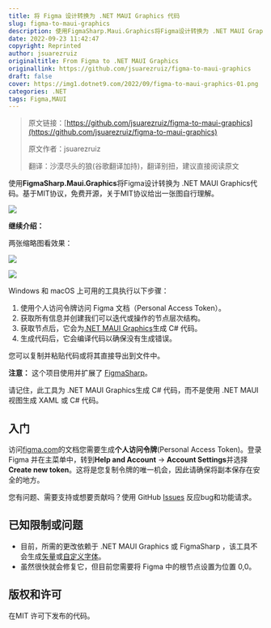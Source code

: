 ```yaml
---
title: 将 Figma 设计转换为 .NET MAUI Graphics 代码
slug: figma-to-maui-graphics
description: 使用FigmaSharp.Maui.Graphics将Figma设计转换为 .NET MAUI Graphics代码。
date: 2022-09-23 11:42:47
copyright: Reprinted
author: jsuarezruiz
originaltitle: From Figma to .NET MAUI Graphics
originallink: https://github.com/jsuarezruiz/figma-to-maui-graphics
draft: false
cover: https://img1.dotnet9.com/2022/09/figma-to-maui-graphics-01.png
categories: .NET
tags: Figma,MAUI
---
```


>原文链接：[https://github.com/jsuarezruiz/figma-to-maui-graphics](https://github.com/jsuarezruiz/figma-to-maui-graphics)
>
>原文作者：jsuarezruiz
>
>翻译：沙漠尽头的狼(谷歌翻译加持)，翻译别扭，建议直接阅读原文

使用**FigmaSharp.Maui.Graphics**将Figma设计转换为 .NET MAUI Graphics代码。基于MIT协议，免费开源，关于MIT协议给出一张图自行理解。

![](https://img1.dotnet9.com/2022/09/0501.jpg)

**继续介绍：**

两张缩略图看效果：

![](https://img1.dotnet9.com/2022/09/figma-to-maui-graphics-01.png)

![](https://img1.dotnet9.com/2022/09/figma-to-maui-graphics-02.png)

Windows 和 macOS 上可用的工具执行以下步骤：

1. 使用个人访问令牌访问 Figma 文档（Personal Access Token）。
2. 获取所有信息并创建我们可以迭代或操作的节点层次结构。
3. 获取节点后，它会为[.NET MAUI Graphics](https://github.com/dotnet/Microsoft.Maui.Graphics)生成 C# 代码。
4. 生成代码后，它会编译代码以确保没有生成错误。

您可以复制并粘贴代码或将其直接导出到文件中。

**注意：** 这个项目使用并扩展了 [FigmaSharp](https://github.com/microsoft/FigmaSharp)。

请记住，此工具为 .NET MAUI Graphics生成 C# 代码，而不是使用 .NET MAUI 视图生成 XAML 或 C# 代码。

## 入门

访问[figma.com](https://www.figma.com/)的文档您需要生成**个人访问令牌**(Personal Access Token)。登录 Figma 并在主菜单中，转到**Help and Account** → **Account Settings**并选择**Create new token**。这将是您复制令牌的唯一机会，因此请确保将副本保存在安全的地方。

您有问题、需要支持或想要贡献吗？使用 GitHub [Issues](https://github.com/jsuarezruiz/figma-to-maui-graphics/issues) 反应bug和功能请求。

## 已知限制或问题

- 目前，所需的更改依赖于 .NET MAUI Graphics 或 FigmaSharp ，该工具不会生成[矢量](https://github.com/jsuarezruiz/figma-to-maui-graphics/issues/2)或[自定义字体](https://github.com/jsuarezruiz/figma-to-maui-graphics/issues/1)。
- 虽然很快就会修复它，但目前您需要将 Figma 中的根节点设置为位置 0,0。

## 版权和许可

在MIT 许可下发布的代码。